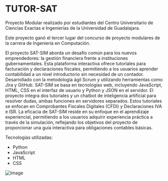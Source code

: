 # TUTOR-SAT

Proyecto Modular realizado por estudiantes del Centro Universitario de Ciencias Exactas e Ingenierías de la Universidad de Guadalajara.

Este proyecto ganó el tercer lugar del concurso de proyecto modulares de la carrera de Ingeniería en Computación.

El proyecto SAT-SIM aborda un desafío común para los nuevos emprendedores: la gestión financiera frente a instituciones gubernamentales. Esta plataforma interactiva ofrece tutoriales para facturación y declaraciones fiscales, permitiendo a los usuarios aprender contabilidad a un nivel introductorio sin necesidad de un contador. Desarrollado con la metodología ágil Scrum y utilizando herramientas como Jira y GitHub. SAT-SIM se basa en tecnologías web, incluyendo JavaScript, HTML, CSS en el interfaz de usuario y Python y JSON en el servidor. El proyecto integra dos tutoriales y un chatbot de inteligencia artificial para resolver dudas, ambas funciones en servidores separados. Estos tutoriales se enfocan en Comprobantes Fiscales Digitales (CFDI) y Declaraciones IVA e ISR. La eficacia de SAT-SIM reside en su enfoque en el aprendizaje experiencial, permitiendo a los usuarios adquirir experiencia práctica a través de la simulación, reflejando los objetivos del proyecto de proporcionar una guía interactiva para obligaciones contables básicas.

Tecnologías utilizadas:

* Python
* JavaScript
* HTML
* CSS

![Image](premiacion.png)
